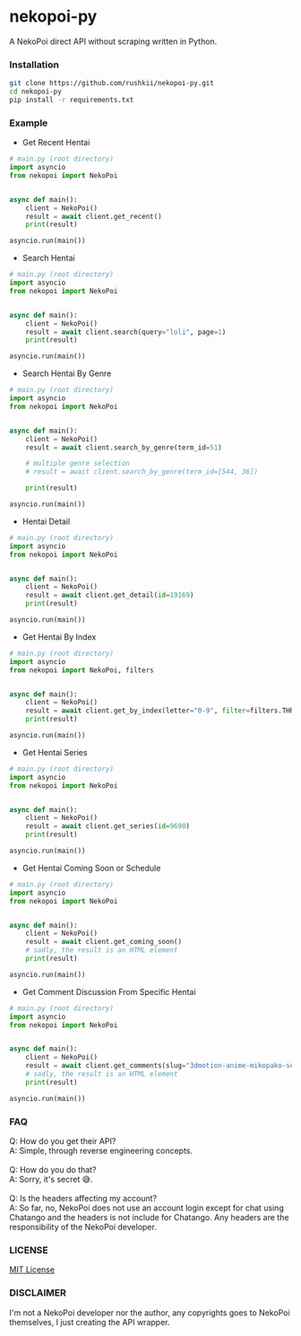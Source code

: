 # nekopoi-py
A NekoPoi direct API without scraping written in Python.

### Installation
```sh
git clone https://github.com/rushkii/nekopoi-py.git
cd nekopoi-py
pip install -r requirements.txt
```

### Example
- Get Recent Hentai
```py
# main.py (root directory)
import asyncio
from nekopoi import NekoPoi


async def main():
    client = NekoPoi()
    result = await client.get_recent()
    print(result)

asyncio.run(main())
```
- Search Hentai
```py
# main.py (root directory)
import asyncio
from nekopoi import NekoPoi


async def main():
    client = NekoPoi()
    result = await client.search(query="loli", page=1)
    print(result)

asyncio.run(main())
```
- Search Hentai By Genre
```py
# main.py (root directory)
import asyncio
from nekopoi import NekoPoi


async def main():
    client = NekoPoi()
    result = await client.search_by_genre(term_id=51)

    # multiple genre selection
    # result = await client.search_by_genre(term_id=[544, 36])

    print(result)

asyncio.run(main())
```
- Hentai Detail
```py
# main.py (root directory)
import asyncio
from nekopoi import NekoPoi


async def main():
    client = NekoPoi()
    result = await client.get_detail(id=19169)
    print(result)

asyncio.run(main())
```
- Get Hentai By Index
```py
# main.py (root directory)
import asyncio
from nekopoi import NekoPoi, filters


async def main():
    client = NekoPoi()
    result = await client.get_by_index(letter="0-9", filter=filters.THREE_D_HENTAI) # default: letter="0-9", filter=filters.HENTAI
    print(result)

asyncio.run(main())
```
- Get Hentai Series
```py
# main.py (root directory)
import asyncio
from nekopoi import NekoPoi


async def main():
    client = NekoPoi()
    result = await client.get_series(id=9690)
    print(result)

asyncio.run(main())
```
- Get Hentai Coming Soon or Schedule
```py
# main.py (root directory)
import asyncio
from nekopoi import NekoPoi


async def main():
    client = NekoPoi()
    result = await client.get_coming_soon()
    # sadly, the result is an HTML element
    print(result)

asyncio.run(main())
```
- Get Comment Discussion From Specific Hentai
```py
# main.py (root directory)
import asyncio
from nekopoi import NekoPoi


async def main():
    client = NekoPoi()
    result = await client.get_comments(slug="3dmotion-anime-mikopako-sex-life-with-fluffy-loli")
    # sadly, the result is an HTML element
    print(result)

asyncio.run(main())
```

### FAQ
Q: How do you get their API?<br>
A: Simple, through reverse engineering concepts.<br><br>
Q: How do you do that?<br>
A: Sorry, it's secret 😅.<br><br>
Q: Is the headers affecting my account?<br>
A: So far, no, NekoPoi does not use an account login except for chat using Chatango and the headers is not include for Chatango. Any headers are the responsibility of the NekoPoi developer.

### LICENSE
[MIT License](LICENSE)

### DISCLAIMER
I'm not a NekoPoi developer nor the author, any copyrights goes to NekoPoi themselves, I just creating the API wrapper.
